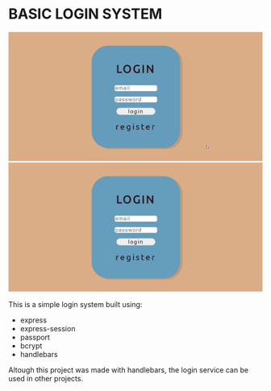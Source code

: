 # BASIC LOGIN SYSTEM

![Login Demo](basic-login.gif)
![Register Demo](register.gif)

This is a simple login system built using:

* express
* express-session
* passport
* bcrypt
* handlebars

Altough this project was made with handlebars, the login service can be used in other projects.
